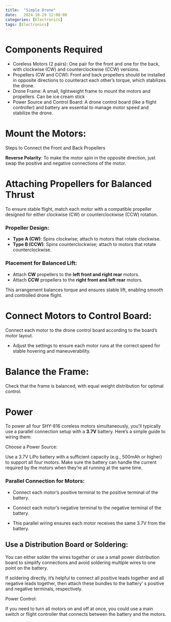 ```yaml
---
title:  "Simple Drone"
date:   2024-10-29 12:00:00
categories: [Electronics] 
tags: [Electronics]
---
```


# Components Required
- Coreless Motors (2 pairs): One pair for the front and one for the back, with clockwise (CW) and counterclockwise (CCW) versions.
- Propellers (CW and CCW): Front and back propellers should be installed in opposite directions to counteract each other’s torque, which stabilizes the drone.
- Drone Frame: A small, lightweight frame to mount the motors and propellers. Can be ice cream stick
- Power Source and Control Board: A drone control board (like a flight controller) and battery are essential to manage motor speed and stabilize the drone.

# Mount the Motors:
Steps to Connect the Front and Back Propellers

**Reverse Polarity**:
To make the motor spin in the opposite direction, just swap the positive and negative connections of the motor.

# Attaching Propellers for Balanced Thrust
To ensure stable flight, match each motor with a compatible propeller designed for either clockwise (CW) or counterclockwise (CCW) rotation.

### Propeller Design:
- **Type A (CW)**: Spins clockwise; attach to motors that rotate clockwise.
- **Type B (CCW)**: Spins counterclockwise; attach to motors that rotate counterclockwise.

### Placement for Balanced Lift:
- Attach **CW** propellers to the **left front and right rear** motors.
- Attach **CCW** propellers to the **right front and left rear** motors.


This arrangement balances torque and ensures stable lift, enabling smooth and controlled drone flight.

# Connect Motors to Control Board:
Connect each motor to the drone control board according to the board’s motor layout.
- Adjust the settings to ensure each motor runs at the correct speed for stable hovering and maneuverability.

# Balance the Frame:
Check that the frame is balanced, with equal weight distribution for optimal control.

# Power
To power all four SHY-816 coreless motors simultaneously, 
you’ll typically use a parallel connection setup with a **3.7V** battery. Here’s a simple guide to wiring them:

Choose a Power Source:

Use a 3.7V LiPo battery with a sufficient capacity (e.g., 500mAh or higher) to support all four motors. 
Make sure the battery can handle the current required by the motors when they’re all running at the same time.

### Parallel Connection for Motors:

- Connect each motor’s positive terminal to the positive terminal of the battery.
- Connect each motor’s negative terminal to the negative terminal of the battery.

- This parallel wiring ensures each motor receives the same 3.7V from the battery.

## Use a Distribution Board or Soldering:

You can either solder the wires together or use a small power distribution board to
simplify connections and avoid soldering multiple wires to one point on the battery.

If soldering directly, it’s helpful to connect all positive leads together
and all negative leads together, then attach these bundles to the battery’
s positive and negative terminals, respectively.

Power Control:

If you need to turn all motors on and off at once, 
you could use a main switch or flight controller that connects between the battery and the motors.
